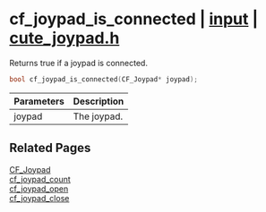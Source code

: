 # cf_joypad_is_connected | [input](https://github.com/RandyGaul/cute_framework/blob/master/docs/input/README.md) | [cute_joypad.h](https://github.com/RandyGaul/cute_framework/blob/master/include/cute_joypad.h)

Returns true if a joypad is connected.

```cpp
bool cf_joypad_is_connected(CF_Joypad* joypad);
```

Parameters | Description
--- | ---
joypad | The joypad.

## Related Pages

[CF_Joypad](https://github.com/RandyGaul/cute_framework/blob/master/docs/input/cf_joypad.md)  
[cf_joypad_count](https://github.com/RandyGaul/cute_framework/blob/master/docs/input/cf_joypad_count.md)  
[cf_joypad_open](https://github.com/RandyGaul/cute_framework/blob/master/docs/input/cf_joypad_open.md)  
[cf_joypad_close](https://github.com/RandyGaul/cute_framework/blob/master/docs/input/cf_joypad_close.md)  
